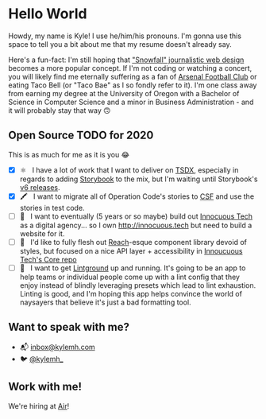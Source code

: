 # Hello World

Howdy, my name is Kyle! I use he/him/his pronouns. I'm gonna use this space to tell you a bit about me that my resume
doesn't already say.

Here's a fun-fact: I'm still hoping that <a href="http://www.creativebloq.com/web-design/snowfall-51411702">"Snowfall" journalistic web design</a> becomes a more popular concept. If I'm not coding or watching a concert, you will likely find me eternally suffering as a fan of <a href="http://www.arsenal.com/">Arsenal Football Club</a> or eating Taco Bell (or "Taco Bae" as I so fondly refer to it). I'm one class away from earning my degree at the University of Oregon with a Bachelor of Science in Computer Science and a minor in Business Administration - and it will probably stay that way 🙃

## Open Source TODO for 2020

This is as much for me as it is you 😂

- [x] ⚛️ &nbsp; I have a lot of work that I want to deliver on [TSDX](https://github.com/jaredpalmer/tsdx), especially in regards to adding [Storybook](https://github.com/storybookjs/storybook/) to the mix, but I'm waiting until Storybook's [v6 releases](https://github.com/storybookjs/storybook/issues/9311).
- [x] 🖍 &nbsp; I want to migrate all of Operation Code's stories to [CSF](https://storybook.js.org/docs/formats/component-story-format/) and use the stories in test code.
- [ ] 🐰 &nbsp; I want to eventually (5 years or so maybe) build out [Innocuous Tech](https://github.com/innocuous-tech) as a digital agency... so I own http://innocuous.tech but need to build a website for it.
- [ ] 🧱 &nbsp; I'd like to fully flesh out [Reach](https://github.com/reach/reach-ui)-esque component library devoid of styles, but focused on a nice API layer + accessibility in [Innoucuous Tech's Core repo](https://github.com/innocuous-tech/core)
- [ ] 🧐 &nbsp; I want to get [Lintground](https://github.com/innocuous-tech/lintground) up and running. It's going to be an app to help teams or individual people come up with a lint config that they enjoy instead of blindly leveraging presets which lead to lint exhaustion. Linting is good, and I'm hoping this app helps convince the world of naysayers that believe it's just a bad formatting tool.

## Want to speak with me?

- 📬 [inbox@kylemh.com](mailto:inbox@kylemh.com)
- 🐦 [@kylemh_](https://twitter.com/kylemh_)

## Work with me!

We're hiring at [Air](https://air.inc/jobs)!
